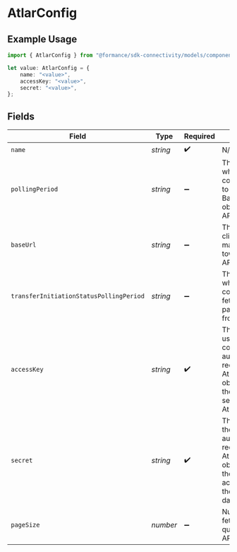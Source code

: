 # AtlarConfig

## Example Usage

```typescript
import { AtlarConfig } from "@formance/sdk-connectivity/models/components";

let value: AtlarConfig = {
    name: "<value>",
    accessKey: "<value>",
    secret: "<value>",
};
```

## Fields

| Field                                                                                                                                                        | Type                                                                                                                                                         | Required                                                                                                                                                     | Description                                                                                                                                                  |
| ------------------------------------------------------------------------------------------------------------------------------------------------------------ | ------------------------------------------------------------------------------------------------------------------------------------------------------------ | ------------------------------------------------------------------------------------------------------------------------------------------------------------ | ------------------------------------------------------------------------------------------------------------------------------------------------------------ |
| `name`                                                                                                                                                       | *string*                                                                                                                                                     | :heavy_check_mark:                                                                                                                                           | N/A                                                                                                                                                          |
| `pollingPeriod`                                                                                                                                              | *string*                                                                                                                                                     | :heavy_minus_sign:                                                                                                                                           | The frequency at which the connector will try to fetch new BalanceTransaction objects from Stripe API.                                                       |
| `baseUrl`                                                                                                                                                    | *string*                                                                                                                                                     | :heavy_minus_sign:                                                                                                                                           | The base URL the client uses for making requests towards the Atlar API.                                                                                      |
| `transferInitiationStatusPollingPeriod`                                                                                                                      | *string*                                                                                                                                                     | :heavy_minus_sign:                                                                                                                                           | The frequency at which the connector tries to fetch the status of payment initiations from the Atlar API.                                                    |
| `accessKey`                                                                                                                                                  | *string*                                                                                                                                                     | :heavy_check_mark:                                                                                                                                           | The access key used by the connector for authorizing requests to the Atlar API. You can obtain it along with the associated secret from the Atlar dashboard. |
| `secret`                                                                                                                                                     | *string*                                                                                                                                                     | :heavy_check_mark:                                                                                                                                           | The secret used by the connector for authorizing requests to the Atlar API. You can obtain it along with the associated access key from the Atlar dashboard. |
| `pageSize`                                                                                                                                                   | *number*                                                                                                                                                     | :heavy_minus_sign:                                                                                                                                           | Number of items to fetch when querying paginated APIs.                                                                                                       |